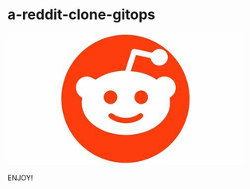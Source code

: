 # a-reddit-clone-gitops

![alt text](https://github.com/MohamedAboali10/a-reddit-clone-gitops/blob/main/OIP.png?raw=true)

ENJOY!
